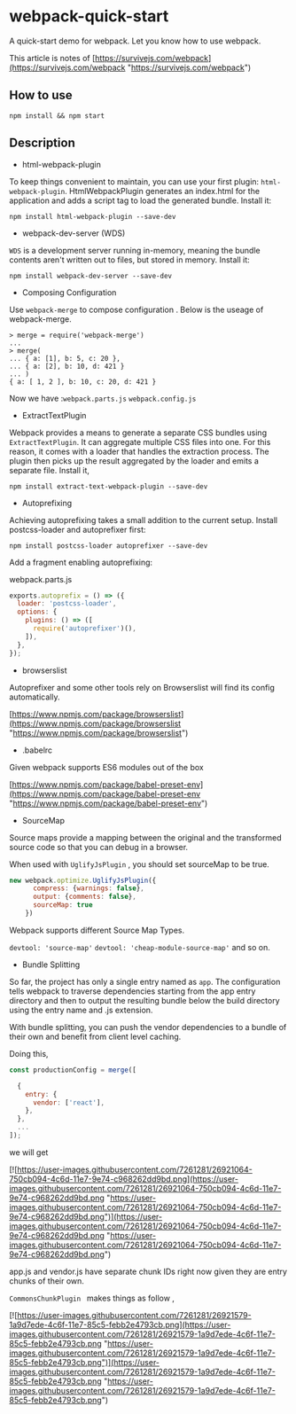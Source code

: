 # webpack-quick-start
A quick-start demo for webpack.  Let you know how to use webpack.

This article is notes of [https://survivejs.com/webpack](https://survivejs.com/webpack "https://survivejs.com/webpack")

## How to use
`npm install && npm start`

## Description
- html-webpack-plugin

To keep things convenient to maintain, you can use your first plugin: `html-webpack-plugin`. HtmlWebpackPlugin generates an index.html for the application and adds a script tag to load the generated bundle. Install it:

`npm install html-webpack-plugin --save-dev`

- webpack-dev-server (WDS)

`WDS` is a development server running in-memory, meaning the bundle contents aren't written out to files, but stored in memory. Install it:

`npm install webpack-dev-server --save-dev`

- Composing Configuration

Use `webpack-merge` to compose configuration . Below is the useage of webpack-merge.

```shell
> merge = require('webpack-merge')
...
> merge(
... { a: [1], b: 5, c: 20 },
... { a: [2], b: 10, d: 421 }
... )
{ a: [ 1, 2 ], b: 10, c: 20, d: 421 }
```

Now we have :`webpack.parts.js`  `webpack.config.js`

- ExtractTextPlugin

Webpack provides a means to generate a separate CSS bundles using `ExtractTextPlugin`. It can aggregate multiple CSS files into one. For this reason, it comes with a loader that handles the extraction process. The plugin then picks up the result aggregated by the loader and emits a separate file. Install it,

`npm install extract-text-webpack-plugin --save-dev`

- Autoprefixing

Achieving autoprefixing takes a small addition to the current setup. Install postcss-loader and autoprefixer first:

`npm install postcss-loader autoprefixer --save-dev`

Add a fragment enabling autoprefixing:

webpack.parts.js

```javascript
exports.autoprefix = () => ({
  loader: 'postcss-loader',
  options: {
    plugins: () => ([
      require('autoprefixer')(),
    ]),
  },
});
```

- browserslist

Autoprefixer and some other tools rely on Browserslist will find its config automatically.

[https://www.npmjs.com/package/browserslist](https://www.npmjs.com/package/browserslist "https://www.npmjs.com/package/browserslist")

- .babelrc

Given webpack supports ES6 modules out of the box

[https://www.npmjs.com/package/babel-preset-env](https://www.npmjs.com/package/babel-preset-env "https://www.npmjs.com/package/babel-preset-env")

- SourceMap

Source maps  provide a mapping between the original and the transformed source code so that you can debug in a browser.

When used with  `UglifyJsPlugin` , you should set sourceMap to be true.
```javascript
new webpack.optimize.UglifyJsPlugin({
      compress: {warnings: false},
      output: {comments: false},
      sourceMap: true
    })
```

Webpack supports  different Source Map Types.

`devtool: 'source-map'`  `devtool: 'cheap-module-source-map'` and so on.

- Bundle Splitting

So far, the project has only a single entry named as `app`. The configuration tells webpack to traverse dependencies starting from the app entry directory and then to output the resulting bundle below the build directory using the entry name and .js extension.

With bundle splitting, you can push the vendor dependencies to a bundle of their own and benefit from client level caching.

Doing this,

```javascript
const productionConfig = merge([

  {
    entry: {
      vendor: ['react'],
    },
  },
  ...
]);
```
we will get

[![https://user-images.githubusercontent.com/7261281/26921064-750cb094-4c6d-11e7-9e74-c968262dd9bd.png](https://user-images.githubusercontent.com/7261281/26921064-750cb094-4c6d-11e7-9e74-c968262dd9bd.png "https://user-images.githubusercontent.com/7261281/26921064-750cb094-4c6d-11e7-9e74-c968262dd9bd.png")](https://user-images.githubusercontent.com/7261281/26921064-750cb094-4c6d-11e7-9e74-c968262dd9bd.png "https://user-images.githubusercontent.com/7261281/26921064-750cb094-4c6d-11e7-9e74-c968262dd9bd.png")

app.js and vendor.js have separate chunk IDs right now given they are entry chunks of their own.

`CommonsChunkPlugin ` makes things as follow ,

[![https://user-images.githubusercontent.com/7261281/26921579-1a9d7ede-4c6f-11e7-85c5-febb2e4793cb.png](https://user-images.githubusercontent.com/7261281/26921579-1a9d7ede-4c6f-11e7-85c5-febb2e4793cb.png "https://user-images.githubusercontent.com/7261281/26921579-1a9d7ede-4c6f-11e7-85c5-febb2e4793cb.png")](https://user-images.githubusercontent.com/7261281/26921579-1a9d7ede-4c6f-11e7-85c5-febb2e4793cb.png "https://user-images.githubusercontent.com/7261281/26921579-1a9d7ede-4c6f-11e7-85c5-febb2e4793cb.png")


